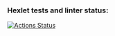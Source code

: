 ### Hexlet tests and linter status:
[![Actions Status](https://github.com/CherSula/python-project-83/actions/workflows/hexlet-check.yml/badge.svg)](https://github.com/CherSula/python-project-83/actions)